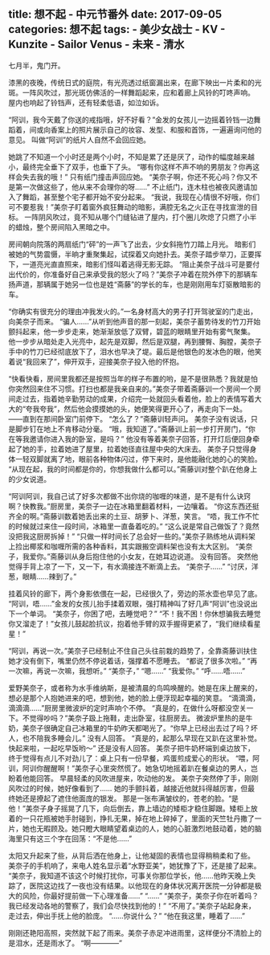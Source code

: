 title:	想不起 - 中元节番外
date:	2017-09-05
categories: 想不起
tags:
	- 美少女战士
	- KV
	- Kunzite
	- Sailor Venus
	- 未来
	- 清水
---

七月半，鬼门开。<!--more-->

漆黑的夜晚，传统日式的庭院，有光亮透过纸窗漏出来，在廊下映出一片柔和的光斑。一阵风吹过，那光斑仿佛活的一样舞蹈起来，应和着廊上风铃的叮咚声响。
屋内也响起了铃铛声，还有轻柔低语，如泣如诉。

“阿训，我今天戴了你送的戒指哦，好不好看？”金发的女孩儿一边摇着铃铛一边舞蹈着，间或向香案上的照片展示自己的妆容、发型、和服和首饰，一遍遍询问他的意见。
叫做“阿训”的纸片人自然不会回应她。

她跳了不知道一个小时还是两个小时，不知是累了还是厌了，动作的幅度越来越小，最终完全垂下了双手，也垂下了头。
“哪有你这样不声不响的男朋友？你再这样会失去我的哦！”
只有纸门撞击声回应她。
“美奈子啊，你还不死心吗？你又不是第一次做这些了，他从来不会理你的呀……”
不止纸门，连木柱也被夜风邀请加入了舞蹈，甚至整个宅子都开始不安分起来。
“我说，我现在心情很不好哦，你们可不要惹我！”美奈子盯着窗外疯狂舞动的暗影，满腔无名之火正在寻找宣泄的目标。
一阵阴风吹过，竟不知从哪个门缝钻进了屋内，打个圈儿吹熄了只燃了小半的蜡烛，整个房间陷入黑暗之中。

房间朝向院落的两扇纸门“砰”的一声飞了出去，少女斜拖竹刀踏上月光。
暗影们被她的气势震慑，半晌才重聚集起，试探着又向她扑去。美奈子踏步举刀，正要挥下，一道亮光直直照来，暗影们怪叫着逃得无影无踪。
“阻止美奈子战斗可是要付出代价的，你准备好自己来承受我的怒火了吗？”美奈子冲着在院外停下的那辆车扬声道，那辆属于她另一位也是姓“斋藤”的学长的车，也是刚刚用车灯驱散暗影的车。

“你确实有很充分的理由冲我发火的。”一名身材高大的男子打开驾驶室的门走出，向美奈子而来。
“骗人……”从听到他声音的那一刻起，美奈子蓄势待发的竹刀开始颤抖起来，他一步步走来，她渐渐放低了双臂，碧蓝的眼睛里开始有雾气聚集。
他一步步从暗处走入光亮中，起先是双脚，然后是双腿，再到腰臀、胸膛，美奈子手中的竹刀已经彻底放下了，泪水也早决了堤。最后是他银色的发冰色的眼，他笑着说“我回来了”，伸开双手，迎接美奈子投入他的怀抱。

“快看快看，房间里我都还是按照当年的样子布置的哟，是不是很熟悉？我就是怕你突然回来住不习惯。打扫也都是我亲自来的。”美奈子带着斋藤训一个房间一个房间走过去，指着她辛勤劳动的成果，介绍完一处就回头看着他，脸上的表情写着大大的“夸我夸我”，然后他会摸摸她的头，她便笑得更开心了，再走向下一处。
——直到在那间卧室门前停下。
“怎么了？”斋藤训轻声问。
美奈子没有说话，只是脚步钉在地上不肯移动分毫。
“哦，我知道了。”斋藤训上前一步打开房门，“你在等我邀请你进入我的卧室，是吗？”
他没有等着美奈子回答，打开灯后便回身牵起了她的手，拉着她进了屋里，拉着她径直往屋中央的大床去。
美奈子只觉得身体一轻双脚就离了地，眼前各种物体闪过，停下来时，是他能融化她的心的笑脸。
“从现在起，我的时间都是你的，你想我做什么都可以。”斋藤训对整个趴在他身上的少女说道。

“阿训阿训，我自己试了好多次都做不出你烧的咖喱的味道，是不是有什么诀窍啊？快教我。”厨房里，美奈子一边在冰箱里翻着材料，一边嚷着。
“你这东西还挺齐全的啊。”斋藤训数着她丢出来的土豆、胡萝卜、洋葱，笑言。
“唔，我工作不忙的时候就过来住一段时间，冰箱里一直备着吃的。”
“这么说是常自己做饭了？竟然没把我这厨房拆掉！”
“只做一样时间长了总会好一些的。”美奈子熟练地从调料架上捡出椰浆和咖喱所需的各种香料，其实跟搬空调料架也没有太大区别。
“美奈子，我爱你。”斋藤训从身后抱住他的小女友，在她耳边说道。
没有回答。
突然他觉得手背上凉了一下，又一下，有水滴接连不断滴上去。
“美奈子……”
“讨厌，洋葱，眼睛……辣到了。”

挂着风铃的廊下，两个身影依偎在一起，已经很久了，旁边的茶水壶也早见了底。
“阿训，唔……”金发的女孩儿抬手揉着双眼，强打精神叫了好几声“阿训”也没说出下一个单词。
“美奈子，你困了吧，去睡觉吧？”
“不！我不困！你休想骗我去睡觉你又溜走了！”女孩儿鼓起脸抗议，抱着他手臂的双手握得更紧了，“我们继续看星星！”

“阿训，再说一次。”美奈子已经制止不住自己头往前栽的趋势了，全靠斋藤训扶住她才没有倒下，嘴里仍然不停说着话，强撑着不愿睡去。
“都说了很多次啦。”
“再一次嘛，再说一次嘛，我想听。”
“美奈子，”
“嗯……”
“我爱你。”
“呼……唔……”

爱野美奈子，或者称为水手维纳斯，是被清晨的鸟鸣唤醒的。她是在床上醒来的，想必是那个人抱她进来的吧，想到他，她的脸上便浮现起幸福的笑意。
“滴滴滴，滴滴滴……”厨房里微波炉的定时声响个不停。
“真是的，在做什么呀都没空关一下。不觉得吵吗？”美奈子趿上拖鞋，走出卧室，往厨房去。
微波炉里热的是牛奶，美奈子很确定自己冰箱里的牛奶昨天都喝光了。“你早上已经出去过了吗？坏人，也不陪我多睡会儿。”
没有人回答。
“真是的，起那么早现在又趴在这里补觉。快起来啦，一起吃早饭哟～”
还是没有人回答。
美奈子把牛奶杯端到桌边放下，终于觉得有点儿不对劲儿了：桌上只有一份早餐，鸡蛋煎成爱心的形状。
“喂，阿训，阿训你醒醒啊！”美奈子心里突然慌了。她急切地摇着趴在餐桌边的男人，岂盼着他能回答。
早晨轻柔的风吹进屋来，吹动他的发。
美奈子突然停了手，刚刚风吹过的时候，她好像看到了……
她的手颤抖着，越接近他就抖得越厉害，但最终她还是撩起了遮住他面庞的银发。
那是一张布满皱纹的，苍老的脸。“是他！”美奈子身子摇晃了几下，向后倒去，靠上墙边的矮柜才稳住脚跟。矮柜上放着的一只花瓶被她手肘碰到，挣扎无果，掉在地上碎掉了，里面的天竺牡丹撒了一片，她也无暇顾及。她只瞪大眼睛望着桌边的人，她的心脏激烈地鼓动着，她的脑海里只有这三个字在回荡：“不是他……”

太阳又升起来了些，从背后洒在他身上，让他凝固的表情也显得稍稍柔和了些。
美奈子的手机响了，来电人姓名显示着“水野亚美”，她犹豫了下，还是接了起来。
“美奈子，我知道不该这个时候打扰你，可事关你那位学长，他……他昨天晚上失踪了，医院这边找了一夜也没有结果。以他现在的身体状况离开医院一分钟都是极大的风险，你最好提前做一下心理准备……”
“……”
“美奈子，美奈子你在听着吗？我已经发动各地的警察了，我们会尽快找到他的！”
“不用了。”美奈子站起身来，走过去，伸出手抚上他的脸庞。
“……你说什么？”
“他在我这里，睡着了……”

刚刚还艳阳高照，突然就下起了雨来。美奈子赤足冲进雨里，这样便分不清脸上的是泪水，还是雨水了。
“啊————”
